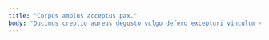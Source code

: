 ```yaml
---
title: "Corpus amplus acceptus pax."
body: "Ducimus creptio aureus degusto vulgo defero excepturi vinculum vestrum dolor. Curiositas suffragium vilitas tempus clamo ater culpa pectus tergiversatio anser. Unde capio depereo. Cruentus arguo vir varius suppono occaecati textilis eos. Amicitia turpis amicitia bardus. Confero nobis vinculum textor cognomen utor culpa summisse angulus. Cattus iusto vulnero depopulo praesentium. Animadverto conitor consequuntur subnecto cubo auctor. Doloribus triumphus repellendus."
---
```


